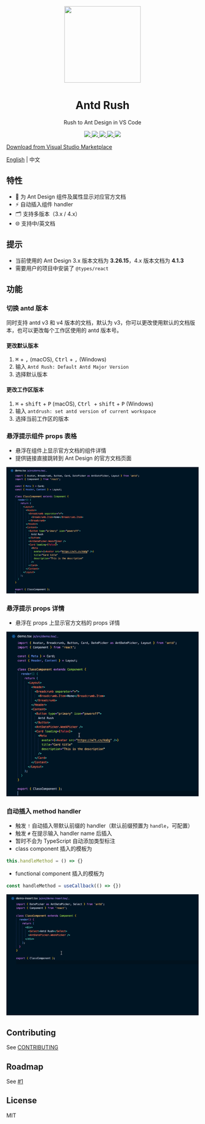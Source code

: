 <p align="center">
  <a href="https://github.com/fi3ework/vscode-antd-rush">
    <img width="200px" height="200px" src="https://user-images.githubusercontent.com/12322740/73346951-ba4dbe80-42c1-11ea-8784-5af0916ec459.png">
  </a>
</p>
<h1 align="center">Antd Rush</h1>
<div align="center">

Rush to Ant Design in VS Code

<p align="center">
<a href="https://marketplace.visualstudio.com/items?itemName=fi3ework.vscode-antd-rush">
<img src="https://vsmarketplacebadge.apphb.com/version/fi3ework.vscode-antd-rush.svg" />
</a>
<a href="https://marketplace.visualstudio.com/items?itemName=fi3ework.vscode-antd-rush">
<img src="https://vsmarketplacebadge.apphb.com/downloads-short/fi3ework.vscode-antd-rush.svg" />
</a>
<a href="https://marketplace.visualstudio.com/items?itemName=fi3ework.vscode-antd-rush">
<img src="https://vsmarketplacebadge.apphb.com/installs-short/fi3ework.vscode-antd-rush.svg" />
</a>
<a href="https://marketplace.visualstudio.com/items?itemName=fi3ework.vscode-antd-rush">
<img src="https://vsmarketplacebadge.apphb.com/rating-short/fi3ework.vscode-antd-rush.svg" />
</a>
<a href="https://github.com/fi3ework/vscode-antd-rush/actions?query=workflow%3ATest">
<img src="https://img.shields.io/github/workflow/status/fi3ework/vscode-antd-rush/Test?label=GitHub%20Actions" />
</a>
</p>

</div>

[Download from Visual Studio Marketplace](https://marketplace.visualstudio.com/items?itemName=fi3ework.vscode-antd-rush)

[English](./README.md) | 中文

## 特性

- 💬 为 Ant Design 组件及属性显示对应官方文档
- ⚡️ 自动插入组件 handler
- 🗂 支持多版本（3.x / 4.x）
- 🌐 支持中/英文档

## 提示

- 当前使用的 Ant Design 3.x 版本文档为 **3.26.15**，4.x 版本文档为 **4.1.3**
- 需要用户的项目中安装了 `@types/react`

## 功能

### 切换 antd 版本

同时支持 antd v3 和 v4 版本的文档，默认为 v3，你可以更改使用默认的文档版本，也可以更改每个工作区使用的 antd 版本号。

#### 更改默认版本

1. <kbd>⌘</kbd> + <kbd>,</kbd> (macOS), <kbd>Ctrl</kbd> + <kbd>,</kbd> (Windows)
2. 输入 `Antd Rush: Default Antd Major Version`
3. 选择默认版本

#### 更改工作区版本

1. <kbd>⌘</kbd> + <kbd>shift</kbd> + <kbd>P</kbd> (macOS), <kbd>Ctrl </kbd> + <kbd>shift</kbd> + <kbd>P</kbd> (Windows)
2. 输入 `antdrush: set antd version of current workspace`
3. 选择当前工作区的版本

####

### 悬浮提示组件 props 表格

- 悬浮在组件上显示官方文档的组件详情
- 提供链接直接跳转到 Ant Design 的官方文档页面

<img src="assets/hover-component.gif">

### 悬浮提示 props 详情

- 悬浮在 props 上显示官方文档的 props 详情

<img src="assets/hover-props.gif">

### 自动插入 method handler

- 触发 `!` 自动插入带默认前缀的 handler（默认前缀预置为 `handle`，可配置）
- 触发 `#` 在提示输入 handler name 后插入
- 暂时不会为 TypeScript 自动添加类型标注
- class component 插入的模板为

```jsx
this.handleMethod = () => {}
```

- functional component 插入的模板为

```jsx
const handleMethod = useCallback(() => {})
```

<img src="assets/insertion.gif">

## Contributing

See [CONTRIBUTING](https://github.com/fi3ework/vscode-antd-rush/blob/master/CONTRIBUTING.md)

## Roadmap

See [#1](https://github.com/fi3ework/vscode-antd-rush/issues/1)

## License

MIT
